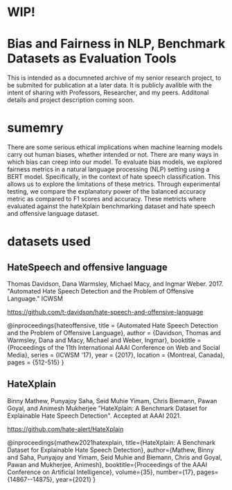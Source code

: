 

# WIP! 
# Bias and Fairness in NLP, Benchmark Datasets as Evaluation Tools

This is intended as a documneted archive of my senior research project, to be submited for publication at a later data. It is publicly avalible with the intent of sharing with Professors, Researcher, and my peers. Additonal details and project description coming soon.

# sumemry
There are some serious ethical implications when machine learning models carry out human biases, whether intended or not. There are many ways in which bias can creep into our model. To evaluate bias models, we explored fairness metrics in a natural language processing (NLP) setting using a BERT model. Specifically, in the context of hate speech classification. This allows us to explore the limitations of these metrics. Through experimental testing, we compare the explanatory power of the balanced accuracy metric as compared to F1 scores and accuracy. These metricts where evaluated against the hateXplain benchmarking dataset and hate speech and offensive language dataset. 

# datasets used

## HateSpeech and offensive language

  Thomas Davidson, Dana Warmsley, Michael Macy, and Ingmar Weber. 2017. "Automated Hate Speech Detection and the Problem of Offensive Language." ICWSM

https://github.com/t-davidson/hate-speech-and-offensive-language

@inproceedings{hateoffensive,
  title = {Automated Hate Speech Detection and the Problem of Offensive Language},
  author = {Davidson, Thomas and Warmsley, Dana and Macy, Michael and Weber, Ingmar}, 
  booktitle = {Proceedings of the 11th International AAAI Conference on Web and Social Media},
  series = {ICWSM '17},
  year = {2017},
  location = {Montreal, Canada},
  pages = {512-515}
  }

## HateXplain

  Binny Mathew, Punyajoy Saha, Seid Muhie Yimam, Chris Biemann, Pawan Goyal, and Animesh Mukherjee "HateXplain: A Benchmark Dataset for Explainable Hate Speech Detection". Accepted at AAAI 2021.
  
 https://github.com/hate-alert/HateXplain

@inproceedings{mathew2021hatexplain,
  title={HateXplain: A Benchmark Dataset for Explainable Hate Speech Detection},
  author={Mathew, Binny and Saha, Punyajoy and Yimam, Seid Muhie and Biemann, Chris and Goyal, Pawan and Mukherjee, Animesh},
  booktitle={Proceedings of the AAAI Conference on Artificial Intelligence},
  volume={35},
  number={17},
  pages={14867--14875},
  year={2021}
}
